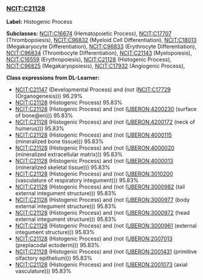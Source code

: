 
### [NCIT:C21128](http://purl.obolibrary.org/obo/NCIT_C21128)
**Label:** Histogenic Process

**Subclasses:** [NCIT:C16674](http://purl.obolibrary.org/obo/NCIT_C16674) (Hematopoietic Process), [NCIT:C17707](http://purl.obolibrary.org/obo/NCIT_C17707) (Thrombopoiesis), [NCIT:C96832](http://purl.obolibrary.org/obo/NCIT_C96832) (Myeloid Cell Differentiation), [NCIT:C18013](http://purl.obolibrary.org/obo/NCIT_C18013) (Megakaryocyte Differentiation), [NCIT:C96833](http://purl.obolibrary.org/obo/NCIT_C96833) (Erythrocyte Differentiation), [NCIT:C96834](http://purl.obolibrary.org/obo/NCIT_C96834) (Thrombocyte Differentiation), [NCIT:C21143](http://purl.obolibrary.org/obo/NCIT_C21143) (Myelopoiesis), [NCIT:C16559](http://purl.obolibrary.org/obo/NCIT_C16559) (Erythropoiesis), [NCIT:C21128](http://purl.obolibrary.org/obo/NCIT_C21128) (Histogenic Process), [NCIT:C96825](http://purl.obolibrary.org/obo/NCIT_C96825) (Megakaryopoiesis), [NCIT:C17932](http://purl.obolibrary.org/obo/NCIT_C17932) (Angiogenic Process), 

**Class expressions from DL-Learner:**

- [NCIT:C21147](http://purl.obolibrary.org/obo/NCIT_C21147) (Developmental Process) and (not ([NCIT:C17729](http://purl.obolibrary.org/obo/NCIT_C17729) (Organogenesis))) 96.29%
- [NCIT:C21128](http://purl.obolibrary.org/obo/NCIT_C21128) (Histogenic Process) 95.83%
- [NCIT:C21128](http://purl.obolibrary.org/obo/NCIT_C21128) (Histogenic Process) and (not ([UBERON:4200230](http://purl.obolibrary.org/obo/UBERON_4200230) (surface of bone@en))) 95.83%
- [NCIT:C21128](http://purl.obolibrary.org/obo/NCIT_C21128) (Histogenic Process) and (not ([UBERON:4200172](http://purl.obolibrary.org/obo/UBERON_4200172) (neck of humerus))) 95.83%
- [NCIT:C21128](http://purl.obolibrary.org/obo/NCIT_C21128) (Histogenic Process) and (not ([UBERON:4000115](http://purl.obolibrary.org/obo/UBERON_4000115) (mineralized bone tissue))) 95.83%
- [NCIT:C21128](http://purl.obolibrary.org/obo/NCIT_C21128) (Histogenic Process) and (not ([UBERON:4000020](http://purl.obolibrary.org/obo/UBERON_4000020) (mineralized extracellular matrix))) 95.83%
- [NCIT:C21128](http://purl.obolibrary.org/obo/NCIT_C21128) (Histogenic Process) and (not ([UBERON:4000013](http://purl.obolibrary.org/obo/UBERON_4000013) (mineralized skeletal tissue))) 95.83%
- [NCIT:C21128](http://purl.obolibrary.org/obo/NCIT_C21128) (Histogenic Process) and (not ([UBERON:3010200](http://purl.obolibrary.org/obo/UBERON_3010200) (vasculature of respiratory integument))) 95.83%
- [NCIT:C21128](http://purl.obolibrary.org/obo/NCIT_C21128) (Histogenic Process) and (not ([UBERON:3000982](http://purl.obolibrary.org/obo/UBERON_3000982) (tail external integument structure))) 95.83%
- [NCIT:C21128](http://purl.obolibrary.org/obo/NCIT_C21128) (Histogenic Process) and (not ([UBERON:3000977](http://purl.obolibrary.org/obo/UBERON_3000977) (body external integument structure))) 95.83%
- [NCIT:C21128](http://purl.obolibrary.org/obo/NCIT_C21128) (Histogenic Process) and (not ([UBERON:3000972](http://purl.obolibrary.org/obo/UBERON_3000972) (head external integument structure))) 95.83%
- [NCIT:C21128](http://purl.obolibrary.org/obo/NCIT_C21128) (Histogenic Process) and (not ([UBERON:3000961](http://purl.obolibrary.org/obo/UBERON_3000961) (external integument structure))) 95.83%
- [NCIT:C21128](http://purl.obolibrary.org/obo/NCIT_C21128) (Histogenic Process) and (not ([UBERON:2007013](http://purl.obolibrary.org/obo/UBERON_2007013) (preplacodal ectoderm))) 95.83%
- [NCIT:C21128](http://purl.obolibrary.org/obo/NCIT_C21128) (Histogenic Process) and (not ([UBERON:2001431](http://purl.obolibrary.org/obo/UBERON_2001431) (primitive olfactory epithelium))) 95.83%
- [NCIT:C21128](http://purl.obolibrary.org/obo/NCIT_C21128) (Histogenic Process) and (not ([UBERON:2001073](http://purl.obolibrary.org/obo/UBERON_2001073) (axial vasculature))) 95.83%


